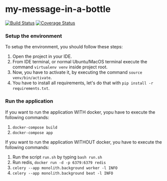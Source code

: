 # my-message-in-a-bottle
[![Build Status](https://app.travis-ci.com/michelezoncheddu/my-message-in-a-bottle.svg?token=25pb1vpf8utiQzbEtn9M&branch=main)](https://app.travis-ci.com/michelezoncheddu/my-message-in-a-bottle)
[![Coverage Status](https://coveralls.io/repos/github/michelezoncheddu/my-message-in-a-bottle/badge.svg?branch=main)](https://coveralls.io/github/michelezoncheddu/my-message-in-a-bottle?branch=main)

### Setup the environment

To setup the environment, you should follow these steps:

1. Open the project in your IDE.
2. From IDE terminal, or normal Ubuntu/MacOS terminal execute the command `virtualenv venv` inside project root.
3. Now, you have to activate it, by executing the command `source venv/bin/activate`.
4. You have to install all requirements, let's do that with `pip install -r requirements.txt`.

### Run the application

If you want to run the application WITH docker, yopu have to execute the following commands:

1. `docker-compose build`
2. `docker-compose app`

If you want to run the application WITHOUT docker, you have to execute the following commands:

1. Run the script `run.sh` by typing `bash run.sh`
2. Run redis, `docker run -d -p 6379:6379 redis`
3. `celery --app monolith.background worker -l INFO`
4. `celery --app monolith.background beat -l INFO`
